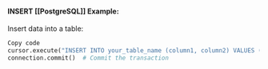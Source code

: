 #### INSERT [[PostgreSQL]] Example:

Insert data into a table:

```python
Copy code
cursor.execute("INSERT INTO your_table_name (column1, column2) VALUES (%s, %s);", (value1, value2))
connection.commit()  # Commit the transaction
```